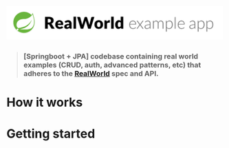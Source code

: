 # ![RealWorld Example App](spring-logo.png)

> ### [Springboot + JPA] codebase containing real world examples (CRUD, auth, advanced patterns, etc) that adheres to the [RealWorld](https://github.com/gothinkster/realworld) spec and API.

# How it works


# Getting started


